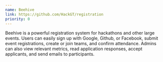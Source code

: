 ```yaml
---
name: Beehive
link: https://github.com/HackGT/registration
priority: 0
---
```


Beehive is a powerful registration system for hackathons and other large events. Users can easily sign up with Google, Github, or Facebook, submit event registrations, create or join teams, and confirm attendance. Admins can also view relevant metrics, read application responses, accept applicants, and send emails to participants. 